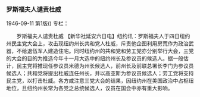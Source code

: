 ### 罗斯福夫人谴责杜威

1946-09-11
第1版()
专栏：

　　罗斯福夫人谴责杜威
    【新华社延安六日电】纽约讯：罗斯福夫人于四日纽约州民主党大会上，攻击现纽约州长共和党人杜威，斥责他企图利用房荒作为政治武器，不给退伍军人建造住宅。同时纽约州的共和党和劳工党亦分别举行大会，三党的大会的目的为推选今年十一月大选中的纽约州长及参议员的候选人。据一般估计，民主党将推现任参议员米德为州长候选人，前州长及前联总署长李门为参议员候选人；共和党将提出杜威连任州长，并以高亚斯为参议员候选人；劳工党将支持民主党，以打击杜威。各方咸注意三党大会的结果，因纽约州在美国政治中占枢纽地位，且纽约州长常为各党之总统候选人，议员在国会中亦有重大影响。
